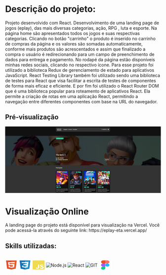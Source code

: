 <h1>Descrição do projeto:</h1>
Projeto desenvolvido com React. Desenvolvimento de uma landing page de jogos (eplay), das mais diversas categorias, ação, RPG , luta e esporte.
Na página home são apresentados todos os jogos e suas respectivas categorias. Clicando no botão "carrinho" o produto é inserido no carrinho de compras da página e os valores são somadas automaticamente, conforme mais produtos são acrescentados e assim que finalizado a compra o usuário é redirecionando para um campo de preenchimento de dados para entrega e pagamento. No rodapé da página estão disponíveis minhas redes sociais, clicando no respectivo ícone. Para esse projeto foi utilizado a biblioteca Redux de gerenciamento de estado para aplicativos JavaScript. React Testing Library também foi utilizado sendo uma biblioteca de testes para React que visa facilitar a escrita de testes de componentes de forma mais eficaz e eficiente. E por fim foi utilizado o React Router DOM que é uma biblioteca popular para roteamento de aplicativos React. Ela permite a criação de rotas em uma aplicação React, permitindo a navegação entre diferentes componentes com base na URL do navegador.

<h2>
    Pré-visualização
 </h2>

<img src="./src/assets/images/Capa.JPG" atl="capa projeto">

<h1>Visualização Online</h1>
A landing page do projeto está disponível para visualização na Vercel. Você pode acessá-la através do seguinte link: https://eplay-eta.vercel.app/

## Skills utilizadas:
<div style="display: inline_block"><br>
  <img align="center" alt="HTML" height="30" width="40" src="https://raw.githubusercontent.com/devicons/devicon/master/icons/html5/html5-original.svg">
  <img align="center" alt="CSS" height="30" width="40" src="https://raw.githubusercontent.com/devicons/devicon/master/icons/css3/css3-original.svg">
  <img align="center" alt="Js" height="30" width="40" src="https://raw.githubusercontent.com/devicons/devicon/master/icons/javascript/javascript-plain.svg">
   <img align="center" alt="Node.js" height="40" width="50" src="https://uploads-ssl.webflow.com/62038ffc9cd2db4558e3c7b7/624319b5bc3e1131e71293c4_node.svg">
  <img align="center" alt="React" height="35" width="40" src="https://upload.wikimedia.org/wikipedia/commons/thumb/a/a7/React-icon.svg/512px-React-icon.svg.png?20220125121207">
  <img align="center" alt="GIT" height="30" width="40" src="https://cdn.jsdelivr.net/gh/devicons/devicon/icons/git/git-original.svg">
  <img align="center" alt="Figma" height="30" width="40" src="https://raw.githubusercontent.com/devicons/devicon/master/icons/figma/figma-original.svg">

